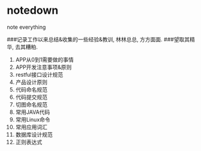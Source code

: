 # notedown
note everything

###记录工作以来总结&收集的一些经验&教训, 林林总总, 方方面面.
###望取其精华, 去其糟粕.

1. APP从0到1需要做的事情
2. APP开发注意事项&原则
3. restful接口设计规范
4. 产品设计原则
5. 代码命名规范
6. 代码提交规范
7. 切图命名规范
8. 常用JAVA代码
9. 常用Linux命令
10. 常用应用词汇
11. 数据库设计规范
12. 正则表达式

